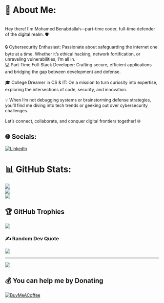 # 💫 About Me:
<br>Hey there! I'm Mohamed Benabdallah—part-time coder, full-time defender of the digital realm. 🛡️<br><br>🔒 Cybersecurity Enthusiast: Passionate about safeguarding the internet one byte at a time. Whether it’s ethical hacking, network fortification, or unraveling vulnerabilities, I’m all in.<br>💻 Part-Time Full-Stack Developer: Crafting secure, efficient applications and bridging the gap between development and defense.<br><br>🎓 College Dreamer in CS & IT: On a mission to turn curiosity into expertise, exploring the intersections of code, security, and innovation.<br><br>💡 When I’m not debugging systems or brainstorming defense strategies, you’ll find me diving into tech trends or geeking out over cybersecurity challenges.<br><br>Let’s connect, collaborate, and conquer digital frontiers together! 🌐


## 🌐 Socials:
[![LinkedIn](https://img.shields.io/badge/LinkedIn-%230077B5.svg?logo=linkedin&logoColor=white)](https://linkedin.com/in/https://www.linkedin.com/in/mohamed-benabdallah-31008a264/) 
# 📊 GitHub Stats:
![](https://github-readme-stats.vercel.app/api?username=Med-Benabdallah&theme=dark&hide_border=false&include_all_commits=true&count_private=true)<br/>
![](https://github-readme-streak-stats.herokuapp.com/?user=Med-Benabdallah&theme=dark&hide_border=false)<br/>
![](https://github-readme-stats.vercel.app/api/top-langs/?username=Med-Benabdallah&theme=dark&hide_border=false&include_all_commits=true&count_private=true&layout=compact)

## 🏆 GitHub Trophies
![](https://github-profile-trophy.vercel.app/?username=Med-Benabdallah&theme=radical&no-frame=false&no-bg=false&margin-w=4)

### ✍️ Random Dev Quote
![](https://quotes-github-readme.vercel.app/api?type=horizontal&theme=radical)

---
[![](https://visitcount.itsvg.in/api?id=Med-Benabdallah&icon=0&color=0)](https://visitcount.itsvg.in)

  ## 💰 You can help me by Donating
  [![BuyMeACoffee](https://img.shields.io/badge/Buy%20Me%20a%20Coffee-ffdd00?style=for-the-badge&logo=buy-me-a-coffee&logoColor=black)](https://buymeacoffee.com/buymeacoffee.com/erinmin56) 

  
<!-- Proudly created with GPRM ( https://gprm.itsvg.in ) -->
